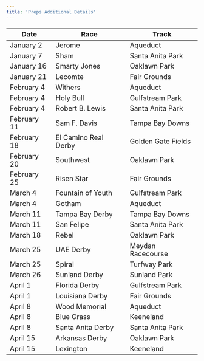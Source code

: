 ```yaml
---
title: 'Preps Additional Details'
---
```


<table class="table table-striped body-text main-copy" style="font-size: 18px; margin-top: 20px;">
                        
                        
<thead><tr class="tableizer-firstrow"><th>Date</th><th>Race</th><th>Track</th></tr></thead><tbody>
 <tr>
   <td>January 2</td><td>Jerome</td><td>Aqueduct</td></tr>
 <tr><td>January 7</td><td>Sham</td><td>Santa Anita Park</td></tr>
 <tr><td>January 16</td><td>Smarty Jones</td><td>Oaklawn Park</td></tr>
 <tr><td>January 21</td><td>Lecomte</td><td>Fair Grounds</td></tr>
 <tr>
   <td>February 4</td><td>Withers</td><td>Aqueduct</td></tr>
 <tr><td>February 4</td><td>Holy Bull</td><td>Gulfstream Park</td></tr>
 <tr><td>February 4</td><td>Robert B. Lewis</td><td>Santa Anita Park</td></tr>
 <tr><td>February 11</td><td>Sam F. Davis</td><td>Tampa Bay Downs</td></tr>
 <tr><td>February 18</td><td>El Camino Real Derby</td><td>Golden Gate Fields</td></tr>
 <tr><td>February 20</td><td>Southwest</td><td>Oaklawn Park</td></tr>
 <tr><td>February 25</td><td>Risen Star</td><td>Fair Grounds</td></tr>
 <tr><td>March 4</td><td>Fountain of Youth</td><td>Gulfstream Park</td></tr>
 <tr><td>March 4</td><td>Gotham</td><td>Aqueduct</td></tr>
 <tr><td>March 11</td><td>Tampa Bay Derby</td><td>Tampa Bay Downs</td></tr>
 <tr><td>March 11</td><td>San Felipe</td><td>Santa Anita Park</td></tr>
 <tr><td>March 18</td><td>Rebel</td><td>Oaklawn Park</td></tr>
 <tr><td>March 25</td><td>UAE Derby</td><td>Meydan Racecourse</td></tr>
 <tr><td>March 25</td><td>Spiral</td><td>Turfway Park</td></tr>
 <tr><td>March 26</td><td>Sunland Derby</td><td>Sunland Park</td></tr>
 <tr><td>April 1</td><td>Florida Derby</td><td>Gulfstream Park</td></tr>
 <tr><td>April 1</td><td>Louisiana Derby</td><td>Fair Grounds</td></tr>
 <tr><td>April 8</td><td>Wood Memorial</td><td>Aqueduct</td></tr>
 <tr><td>April 8</td><td>Blue Grass</td><td>Keeneland</td></tr>
 <tr><td>April 8</td><td>Santa Anita Derby</td><td>Santa Anita Park</td></tr>
 <tr><td>April 15</td><td>Arkansas Derby</td><td>Oaklawn Park</td></tr>
 <tr><td>April 15</td><td>Lexington</td><td>Keeneland</td></tr>
</tbody>

</table>